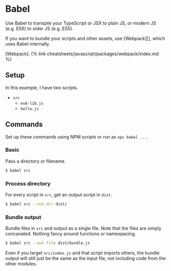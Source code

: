 # Babel

Use Babel to transpile your TypeScript or JSX to plain JS, or modern JS (e.g. ES6) to older JS (e.g. ES5).

If you want to bundle your scripts and other assets, use [Webpack][], which uses Babel internally.

[Webpack]: {% link cheatsheets/javascript/packages/webpack/index.md %}


## Setup

In this example, I have two scripts.

- `src`
    - `es6-lib.js`
    - `hello.js`

## Commands

Set up these commands using NPM scripts or run as `npx babel ...`.

### Basic

Pass a directory or filename.

```sh
$ babel src
```

### Process directory

For every script in `src`, get an output script in `dist`.

```sh
$ babel src --out-dir dist/
```

### Bundle output

Bundle files in `src` and output as a single file. Note that the files are simply concanated. Nothing fancy around functions or namespacing.

```sh
$ babel src --out-file dist/bundle.js
```

Even if you target `src/index.js` and that script imports others, the bundle output will still just be the same as the input file, not including code from the other modules.
